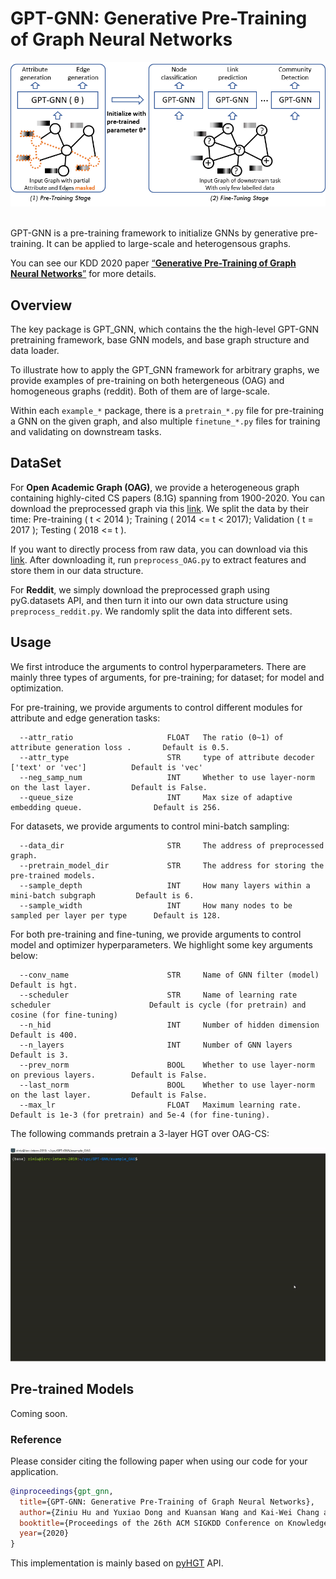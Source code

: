# GPT-GNN: Generative Pre-Training of Graph Neural Networks

<p align="center">
  <img src="./gpt-intro.png" width="600">
  <br />
  <br />
</p>


GPT-GNN is a pre-training framework to initialize GNNs by generative pre-training. It can be applied to large-scale and heterogensous graphs.

You can see our KDD 2020 paper [“**Generative Pre-Training of Graph Neural Networks**”](https://arxiv.org/pdf/2006.15437.pdf) for more details.


## Overview
The key package is GPT_GNN, which contains the the high-level GPT-GNN pretraining framework, base GNN models, and base graph structure and data loader.

To illustrate how to apply the GPT_GNN framework for arbitrary graphs, we provide examples of pre-training on both hetergeneous (OAG) and homogeneous graphs (reddit). Both of them are of large-scale.

Within each `example_*` package, there is a `pretrain_*.py` file for pre-training a GNN on the given graph, and also multiple `finetune_*.py` files for training and validating on downstream tasks.

## DataSet
For **Open Academic Graph (OAG)**, we provide a heterogeneous graph containing highly-cited CS papers (8.1G) spanning from 1900-2020. You can download the preprocessed graph via this [link](https://drive.google.com/open?id=1a85skqsMBwnJ151QpurLFSa9o2ymc_rq). We split the data by their time: Pre-training ( t < 2014 ); Training ( 2014 <= t < 2017); Validation ( t = 2017 ); Testing ( 2018 <= t ).

If you want to directly process from raw data, you can download via this [link](https://drive.google.com/open?id=1yDdVaartOCOSsQlUZs8cJcAUhmvRiBSz). After downloading it, run `preprocess_OAG.py` to extract features and store them in our data structure. 

For **Reddit**, we simply download the preprocessed graph using pyG.datasets API, and then turn it into our own data structure using `preprocess_reddit.py`. We randomly split the data into different sets.

## Usage
We first introduce the arguments to control hyperparameters. There are mainly three types of arguments, for pre-training; for dataset; for model and optimization.

For pre-training, we provide arguments to control different modules for attribute and edge generation tasks:
```
  --attr_ratio                     FLOAT   The ratio (0~1) of attribute generation loss .       Default is 0.5.
  --attr_type                      STR     type of attribute decoder ['text' or 'vec']          Default is 'vec'
  --neg_samp_num                   INT     Whether to use layer-norm on the last layer.         Default is False.
  --queue_size                     INT     Max size of adaptive embedding queue.                Default is 256.
```  

For datasets, we provide arguments to control mini-batch sampling:
```
  --data_dir                       STR     The address of preprocessed graph.
  --pretrain_model_dir             STR     The address for storing the pre-trained models.
  --sample_depth                   INT     How many layers within a mini-batch subgraph         Default is 6.
  --sample_width                   INT     How many nodes to be sampled per layer per type      Default is 128.
```  

For both pre-training and fine-tuning, we provide arguments to control model and optimizer hyperparameters. We highlight some key arguments below:

```
  --conv_name                      STR     Name of GNN filter (model)                           Default is hgt.
  --scheduler                      STR     Name of learning rate scheduler                      Default is cycle (for pretrain) and cosine (for fine-tuning)
  --n_hid                          INT     Number of hidden dimension                           Default is 400.
  --n_layers                       INT     Number of GNN layers                                 Default is 3.
  --prev_norm                      BOOL    Whether to use layer-norm on previous layers.        Default is False.
  --last_norm                      BOOL    Whether to use layer-norm on the last layer.         Default is False.
  --max_lr                         FLOAT   Maximum learning rate.                               Default is 1e-3 (for pretrain) and 5e-4 (for fine-tuning).  
```

The following commands pretrain a 3-layer HGT over OAG-CS:
<p align="center">
  <img width="800" src="pretrain_OAG.gif">
</p>

## Pre-trained Models

Coming soon.


















### Reference

Please consider citing the following paper when using our code for your application.

```bibtex
@inproceedings{gpt_gnn,
  title={GPT-GNN: Generative Pre-Training of Graph Neural Networks},
  author={Ziniu Hu and Yuxiao Dong and Kuansan Wang and Kai-Wei Chang and Yizhou Sun},
  booktitle={Proceedings of the 26th ACM SIGKDD Conference on Knowledge Discovery and Data Mining},
  year={2020}
}
```


This implementation is mainly based on [pyHGT](https://github.com/acbull/pyHGT) API.
